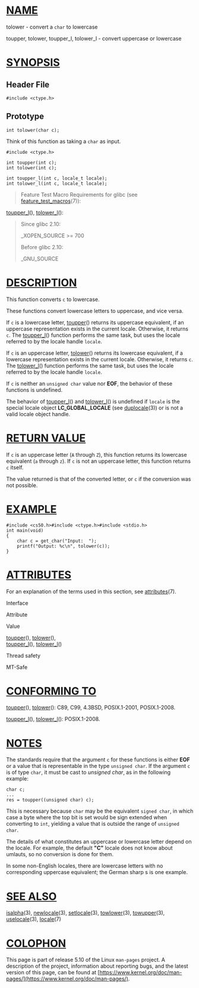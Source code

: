 [NAME](#name)
=============

tolower - convert a `char` to lowercase

toupper, tolower, toupper\_l, tolower\_l - convert uppercase or lowercase

[SYNOPSIS](#synopsis)
=====================

Header File
-----------

    #include <ctype.h>

Prototype
---------

    int tolower(char c);
    

Think of this function as taking a `char` as input.

    #include <ctype.h>
    
    int toupper(int c);
    int tolower(int c);
    
    int toupper_l(int c, locale_t locale);
    int tolower_l(int c, locale_t locale);

> Feature Test Macro Requirements for glibc (see [feature\_test\_macros](/7/feature_test_macros)(7)):

[toupper\_l](toupper_l)(), [tolower\_l](tolower_l)():

> Since glibc 2.10:
> 
> \_XOPEN\_SOURCE >= 700
> 
> Before glibc 2.10:
> 
> \_GNU\_SOURCE

[DESCRIPTION](#description)
===========================

This function converts `c` to lowercase.

These functions convert lowercase letters to uppercase, and vice versa.

If `c` is a lowercase letter, [toupper](toupper)() returns its uppercase equivalent, if an uppercase representation exists in the current locale. Otherwise, it returns `c`. The [toupper\_l](toupper_l)() function performs the same task, but uses the locale referred to by the locale handle `locale`.

If `c` is an uppercase letter, [tolower](tolower)() returns its lowercase equivalent, if a lowercase representation exists in the current locale. Otherwise, it returns `c`. The [tolower\_l](tolower_l)() function performs the same task, but uses the locale referred to by the locale handle `locale`.

If `c` is neither an `unsigned char` value nor **EOF**, the behavior of these functions is undefined.

The behavior of [toupper\_l](toupper_l)() and [tolower\_l](tolower_l)() is undefined if `locale` is the special locale object **LC\_GLOBAL\_LOCALE** (see [duplocale](/3/duplocale)(3)) or is not a valid locale object handle.

[RETURN VALUE](#return-value)
=============================

If `c` is an uppercase letter (`A` through `Z`), this function returns its lowercase equivalent (`a` through `z`). If `c` is not an uppercase letter, this function returns `c` itself.

The value returned is that of the converted letter, or `c` if the conversion was not possible.

[EXAMPLE](#example)
===================

    #include <cs50.h>#include <ctype.h>#include <stdio.h>
    int main(void)
    {
        char c = get_char("Input:  ");
        printf("Output: %c\n", tolower(c));
    }
    

[ATTRIBUTES](#attributes)
=========================

For an explanation of the terms used in this section, see [attributes](/7/attributes)(7).

Interface

Attribute

Value

[toupper](toupper)(), [tolower](tolower)(),  
[toupper\_l](toupper_l)(), [tolower\_l](tolower_l)()

Thread safety

MT-Safe

[CONFORMING TO](#conforming-to)
===============================

[toupper](toupper)(), [tolower](tolower)(): C89, C99, 4.3BSD, POSIX.1-2001, POSIX.1-2008.

[toupper\_l](toupper_l)(), [tolower\_l](tolower_l)(): POSIX.1-2008.

[NOTES](#notes)
===============

The standards require that the argument `c` for these functions is either **EOF** or a value that is representable in the type `unsigned char`. If the argument `c` is of type `char`, it must be cast to _unsigned char_, as in the following example:

    char c;
    ...
    res = toupper((unsigned char) c);

This is necessary because `char` may be the equivalent `signed char`, in which case a byte where the top bit is set would be sign extended when converting to `int`, yielding a value that is outside the range of `unsigned char`.

The details of what constitutes an uppercase or lowercase letter depend on the locale. For example, the default **"C"** locale does not know about umlauts, so no conversion is done for them.

In some non-English locales, there are lowercase letters with no corresponding uppercase equivalent; the German sharp s is one example.

[SEE ALSO](#see-also)
=====================

[isalpha](/3/isalpha)(3), [newlocale](/3/newlocale)(3), [setlocale](/3/setlocale)(3), [towlower](/3/towlower)(3), [towupper](/3/towupper)(3), [uselocale](/3/uselocale)(3), [locale](/7/locale)(7)

[COLOPHON](#colophon)
=====================

This page is part of release 5.10 of the Linux `man-pages` project. A description of the project, information about reporting bugs, and the latest version of this page, can be found at [https://www.kernel.org/doc/man-pages/](https://www.kernel.org/doc/man-pages/).